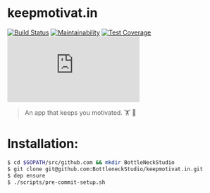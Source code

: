 # keepmotivat.in
[![Build Status](https://travis-ci.org/BottleneckStudio/keepmotivat.in.svg?branch=master)](https://travis-ci.org/BottleneckStudio/keepmotivat.in) [![Maintainability](https://api.codeclimate.com/v1/badges/df3b7ed02f0cc01f6291/maintainability)](https://codeclimate.com/github/BottleneckStudio/keepmotivat.in/maintainability) [![Test Coverage](https://api.codeclimate.com/v1/badges/df3b7ed02f0cc01f6291/test_coverage)](https://codeclimate.com/github/BottleneckStudio/keepmotivat.in/test_coverage) [![Go Report Card](https://goreportcard.com/badge/github.com/BottleneckStudio/keepmotivat.in)](https://goreportcard.com/report/github.com/BottleneckStudio/keepmotivat.in)


> An app that keeps you motivated. 🏋 💪


# Installation:
```sh
$ cd $GOPATH/src/github.com && mkdir BottleNeckStudio
$ git clone git@github.com:BottleneckStudio/keepmotivat.in.git
$ dep ensure
$ ./scripts/pre-commit-setup.sh
```